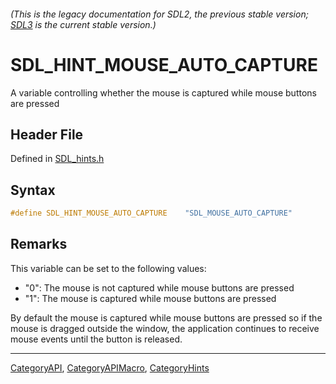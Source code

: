 ###### (This is the legacy documentation for SDL2, the previous stable version; [SDL3](https://wiki.libsdl.org/SDL3/) is the current stable version.)
# SDL_HINT_MOUSE_AUTO_CAPTURE

A variable controlling whether the mouse is captured while mouse buttons are pressed

## Header File

Defined in [SDL_hints.h](https://github.com/libsdl-org/SDL/blob/SDL2/include/SDL_hints.h)

## Syntax

```c
#define SDL_HINT_MOUSE_AUTO_CAPTURE    "SDL_MOUSE_AUTO_CAPTURE"
```

## Remarks

This variable can be set to the following values:

- "0": The mouse is not captured while mouse buttons are pressed
- "1": The mouse is captured while mouse buttons are pressed

By default the mouse is captured while mouse buttons are pressed so if the
mouse is dragged outside the window, the application continues to receive
mouse events until the button is released.

----
[CategoryAPI](CategoryAPI), [CategoryAPIMacro](CategoryAPIMacro), [CategoryHints](CategoryHints)

